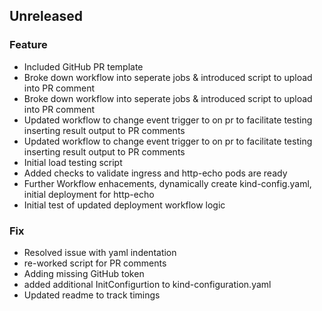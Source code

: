 ## Unreleased

### Feature

- Included GitHub PR template
- Broke down workflow into seperate jobs & introduced script to upload into PR comment
- Broke down workflow into seperate jobs & introduced script to upload into PR comment
- Updated workflow to change event trigger to on pr to facilitate testing inserting result output to PR comments
- Updated workflow to change event trigger to on pr to facilitate testing inserting result output to PR comments
- Initial load testing script
- Added checks to validate ingress and http-echo pods are ready
- Further Workflow enhacements, dynamically create kind-config.yaml, initial deployment for http-echo
- Initial test of updated deployment workflow logic

### Fix

- Resolved issue with yaml indentation
- re-worked script for PR comments
- Adding missing GitHub token
- added additional InitConfigurtion to kind-configuration.yaml
- Updated readme to track timings
